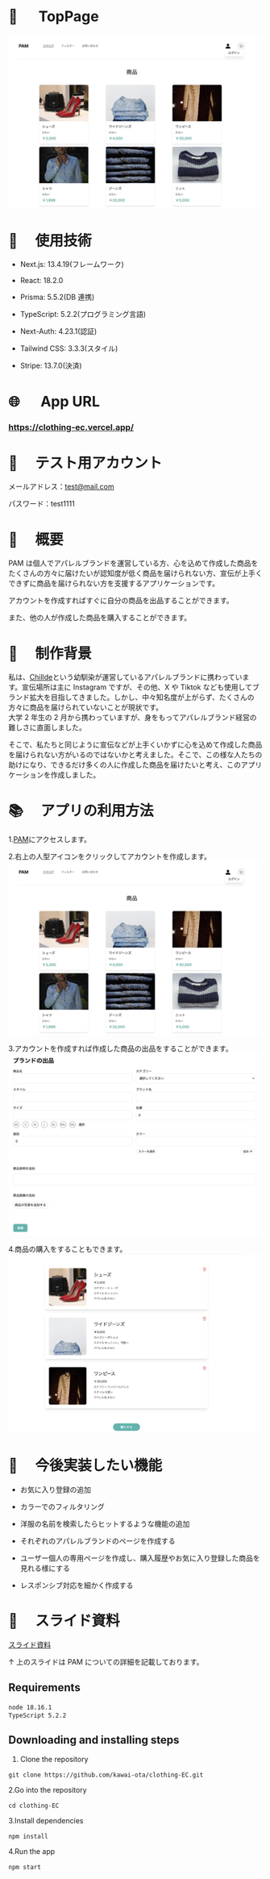 # 🌅 　 TopPage

![PAMアプリのスクリーンショット](./ecommerce/public/method_main.png)

# 🔧 　使用技術

- Next.js: 13.4.19(フレームワーク)

- React: 18.2.0

- Prisma: 5.5.2(DB 連携)

- TypeScript: 5.2.2(プログラミング言語)

- Next-Auth: 4.23.1(認証)

- Tailwind CSS: 3.3.3(スタイル)

- Stripe: 13.7.0(決済)

# 🌐 　 App URL

### **https://clothing-ec.vercel.app/**

# 👭 　テスト用アカウント

メールアドレス：test@mail.com

パスワード：test1111

# 🌊 　概要

PAM は個人でアパレルブランドを運営している方、心を込めて作成した商品をたくさんの方々に届けたいが認知度が低く商品を届けられない方、宣伝が上手くできずに商品を届けられない方を支援するアプリケーションです。

アカウントを作成すればすぐに自分の商品を出品することができます。

また、他の人が作成した商品を購入することができます。

# 🐶 　制作背景

私は、<a href="https://chillde.com/">Chillde</a>という幼馴染が運営しているアパレルブランドに携わっています。宣伝場所は主に Instagram ですが、その他、X や Tiktok なども使用してブランド拡大を目指してきました。しかし、中々知名度が上がらず、たくさんの方々に商品を届けられていないことが現状です。<br/>
大学 2 年生の 2 月から携わっていますが、身をもってアパレルブランド経営の難しさに直面しました。

そこで、私たちと同じように宣伝などが上手くいかずに心を込めて作成した商品を届けられない方がいるのではないかと考えました。そこで、この様な人たちの助けになり、できるだけ多くの人に作成した商品を届けたいと考え、このアプリケーションを作成しました。

# 📚 　アプリの利用方法

1.<a href="https://clothing-ec.vercel.app/">PAM</a>にアクセスします。

2.右上の人型アイコンをクリックしてアカウントを作成します。
![PAMアプリのスクリーンショット](./ecommerce/public/method_main.png)

3.アカウントを作成すれば作成した商品の出品をすることができます。
![PAMアプリのスクリーンショット](./ecommerce/public/method_product.png)

4.商品の購入をすることもできます。
![PAMアプリのスクリーンショット](./ecommerce/public/method_buy.png)

# 🔨 　今後実装したい機能

- お気に入り登録の追加

- カラーでのフィルタリング

- 洋服の名前を検索したらヒットするような機能の追加

- それぞれのアパレルブランドのページを作成する

- ユーザー個人の専用ページを作成し、購入履歴やお気に入り登録した商品を見れる様にする

- レスポンシブ対応を細かく作成する

# 📝 　スライド資料

<a href="https://docs.google.com/presentation/d/13DuybtLy9CJ3OvjskLzq8xLhCuuxpw_7-YHbmfiaUPI/edit?usp=sharing">スライド資料</a>

↑
上のスライドは PAM についての詳細を記載しております。

## Requirements

```
node 18.16.1
TypeScript 5.2.2
```

## Downloading and installing steps

1. Clone the repository

```
git clone https://github.com/kawai-ota/clothing-EC.git
```

2.Go into the repository

```
cd clothing-EC
```

3.Install dependencies

```
npm install
```

4.Run the app

```
npm start
```
